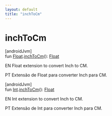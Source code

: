 ```yaml
---
layout: default
title: "inchToCm"
---
```


# inchToCm

[androidJvm]\
fun [Float](https://kotlinlang.org/api/core/kotlin-stdlib/kotlin/-float/index.html).[inchToCm](inch-to-cm.md)(): [Float](https://kotlinlang.org/api/core/kotlin-stdlib/kotlin/-float/index.html)

EN Float extension to convert Inch to CM.

PT Extensão de Float para converter Inch para CM.

[androidJvm]\
fun [Int](https://kotlinlang.org/api/core/kotlin-stdlib/kotlin/-int/index.html).[inchToCm](inch-to-cm.md)(): [Float](https://kotlinlang.org/api/core/kotlin-stdlib/kotlin/-float/index.html)

EN Int extension to convert Inch to CM.

PT Extensão de Int para converter Inch para CM.